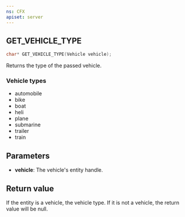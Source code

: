 ```yaml
---
ns: CFX
apiset: server
---
```

## GET_VEHICLE_TYPE

```c
char* GET_VEHICLE_TYPE(Vehicle vehicle);
```

Returns the type of the passed vehicle.

### Vehicle types
- automobile
- bike
- boat
- heli
- plane
- submarine
- trailer
- train

## Parameters
* **vehicle**: The vehicle's entity handle.

## Return value
If the entity is a vehicle, the vehicle type. If it is not a vehicle, the return value will be null.
